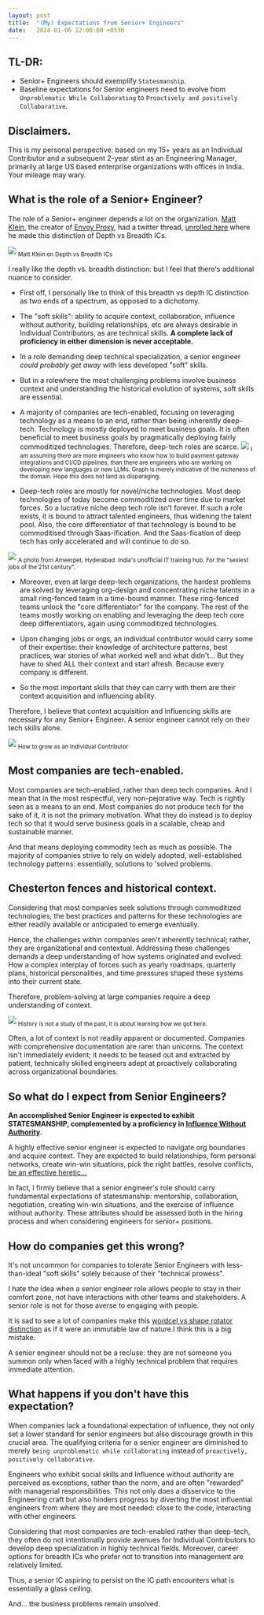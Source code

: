 ```yaml
---
layout: post
title:  "(My) Expectations from Senior+ Engineers"
date:   2024-01-06 12:00:00 +0530
---
```


## TL-DR:
* Senior+ Engineers should exemplify `Statesmanship`.
* Baseline expectations for Senior engineers need to evolve  from `Unproblematic While Collaborating` to `Proactively and positively Collaborative`.

## Disclaimers.
This is my personal perspective: based on my 15+ years  as an Individual Contributor and a subsequent 2-year stint as an Engineering Manager, primarily at large US based enterprise organizations with offices in India. Your mileage may wary.

## What is the role of a Senior+ Engineer?

The role of a Senior+ engineer depends a lot on the organization. [Matt Klein](https://mattklein123.dev/), the creator of [Envoy Proxy](https://www.envoyproxy.io/), had a twitter thread, [unrolled here](https://threadreaderapp.com/thread/1130206773078421504.html) where he made this distinction of Depth vs Breadth ICs.

![](/assets/2024-01-06/matt-klein-quote.png)
<sub>Matt Klein on Depth vs Breadth ICs</sub>

I really like the depth vs. breadth distinction: but I feel that there's additional nuance to consider.


* First off, I personally like to think of this breadth vs depth IC distinction as two ends of a spectrum, as opposed to a dichotomy.

* The "soft skills": ability to acquire context, collaboration, influence without authority, building relationships, etc are always desirable in Individual Contributors, as are technical skills. **A complete lack of proficiency in either dimension is never acceptable.**

* In a role demanding deep technical specialization, a senior engineer *could probably get away* with less developed "soft" skills.

* But in a rolewhere the most challenging problems involve business context and understanding the historical evolution of systems, soft skills are essential.

* A majority of companies are tech-enabled, focusing on leveraging technology as a means to an end, rather than being inherently deep-tech. Technology is mostly deployed to meet business goals. It is often beneficial to meet business goals by pragmatically deploying fairly commoditized technologies. Therefore, deep-tech roles are scarce.
![](/assets//2024-01-06/tradeoffs.png)
<sub>I am assuming there are more engineers who know how to build payment gateway integrations and CI/CD pipelines, than there are engineers who are working on developing new languages or new LLMs. Graph is merely indicative of the nicheness of the domain. Hope this does not land as disparaging.</sub>

* Deep-tech roles are mostly for novel/niche technologies. Most deep technologies of today become commoditized over time due to market forces. So a lucrative niche deep tech role isn’t forever. If such a role exists, it is bound to attract talented engineers, thus widening the talent pool. Also, the core differentiator of that technology is bound to be commoditised through Saas-ification. And the Saas-fication of deep tech has only accelerated and will continue to do so.

![](/assets/2024-01-06/commoditization.avif)
<sub>A photo from Ameerpet, Hyderabad. India's unofficial IT training hub. For the "sexiest jobs of the 21st century". </sub>

*  Moreover, even at large deep-tech organizations, the hardest problems are solved by leveraging org-design and concentrating niche talents in a small ring-fenced team in a time-bound manner. These ring-fenced teams unlock the "core differentiator" for the company. The rest of the teams mostly working on enabling and leveraging the deep tech core deep differentiators, again using commoditized technologies.

* Upon changing jobs or orgs, an individual contributor would carry some of their expertise: their knowledge of architecture patterns, best practices, war stories of what worked well and what didn't... But they have to shed ALL their context and start afresh. Because every company is different.

* So the most important skills that they can carry with them are their context acquisition and influencing ability.

Therefore, I believe that context acquisition and influencing skills are necessary for any Senior+ Engineer. A senior engineer cannot rely on their tech skills alone.

![](/assets/2024-01-06/growth.png)
<sub>How to grow as an Individual Contributor</sub>


## Most companies are tech-enabled.
Most companies are tech-enabled, rather than deep tech companies. And I mean that in the most respectful, very non-pejorative way. Tech is rightly seen as a means to an end. Most companies do not produce tech for the sake of it, it is not the primary motivation. What they do instead is to deploy tech so that it would serve business goals in a scalable, cheap and sustainable manner.

And that means deploying commodity tech as much as possible. The majority of companies strive to rely on widely adopted, well-established technology patterns: essentially, solutions to 'solved problems.


## Chesterton fences and historical context.
Considering that most companies seek solutions through commoditized technologies, the best practices and patterns for these technologies are either readily available or anticipated to emerge eventually.

Hence, the challenges within companies aren't inherently technical; rather, they are organizational and contextual. Addressing these challenges demands a deep understanding of how systems originated and evolved: How a complex interplay of forces such as yearly roadmaps, quarterly plans, historical personalities, and time pressures shaped these systems into their current state. 

Therefore, problem-solving at large companies require a deep understanding of context.

![](/assets/2024-01-06/chesterton.webp)
<sub>History is not a study of the past, it is about learning how we got here.</sub>

Often, a lot of context is not readily apparent or documented. Companies with comprehensive documentation are rarer than unicorns. The context isn't immediately evident; it needs to be teased out and extracted by patient, technically skilled engineers adept at proactively collaborating across organizational boundaries. 

## So what do I expect from Senior Engineers?
**An accomplished Senior Engineer is expected to exhibit STATESMANSHIP, complemented by a proficiency in [Influence Without Authority](https://www.goodreads.com/en/book/show/123686).**

A highly effective senior engineer is expected to navigate org boundaries and acquire context. They are expected to build relationships, form personal networks, create win-win situations, pick the right battles, resolve conflicts, [be an effective heretic...](https://medium.com/@royrapoport/that-burning-feeling-when-youre-right-cee8b8d05492)

In fact, I firmly believe that a senior engineer's role should carry fundamental expectations of statesmanship: mentorship, collaboration, negotiation, creating win-win situations, and the exercise of influence without authority. These attributes should be assessed both in the hiring process and when considering engineers for senior+ positions.

## How do companies get this wrong?
It's not uncommon for companies to tolerate Senior Engineers with less-than-ideal "soft skills" solely because of their "technical prowess".

I hate the idea when a senior engineer role allows people to stay in their comfort zone, not have interactions with other teams and stakeholders. A senior role is not for those averse to engaging with people.

It is sad to see a lot of companies make this [wordcel vs shape rotator distinction](https://www.vice.com/en/article/pkpqzb/ok-wtf-are-wordcels-and-shape-rotators) as if it were an immutable law of nature.I think this is a big mistake. 

A senior engineer should not be a recluse: they are not someone you summon only when faced with a highly technical problem that requires immediate attention. 


## What happens if you don't have this expectation?
When companies lack a foundational expectation of influence, they not only set a lower standard for senior engineers but also discourage growth in this crucial area. The qualifying criteria for a senior engineer are diminished to merely `being unproblematic while collaborating` instead of `proactively, positively collaborative`.

Engineers who exhibit social skills and Influence without authority are perceived as exceptions, rather than the norm, and are often "rewarded" with managerial responsibilities. This not only does a disservice to the Engineering craft but also hinders progress by diverting the most influential engineers from where they are most needed: close to the code, interacting with other engineers.

Considering that most companies are tech-enabled rather than deep-tech, they often do not intentionally provide avenues for Individual Contributors to develop deep specialization in highly technical fields. Moreover, career options for breadth ICs who prefer not to transition into management are relatively limited.

Thus, a senior IC aspiring to persist on the IC path encounters what is essentially a glass ceiling.

And... the business problems remain unsolved.